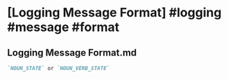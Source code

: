 # [Logging Message Format] #logging #message #format

## Logging Message Format.md

```markdown
`NOUN_STATE` or `NOUN_VERB_STATE`
```


